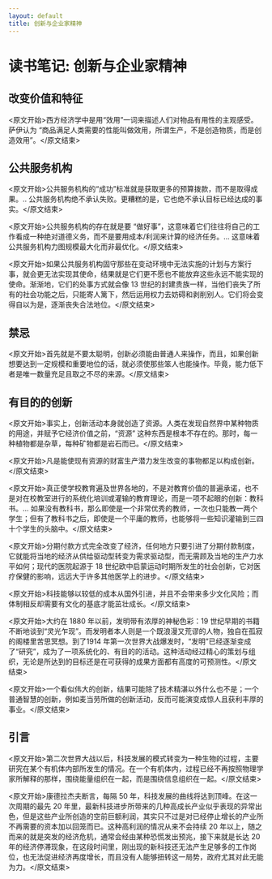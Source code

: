```yaml
---
layout: default
title: 创新与企业家精神
---
```


# 读书笔记: 创新与企业家精神


## 改变价值和特征

<原文开始>西方经济学中是用“效用”一词来描述人们对物品有用性的主观感受。萨伊认为 “商品满足人类需要的性能叫做效用，所谓生产，不是创造物质，而是创造效用”。</原文结束>
## 公共服务机构

<原文开始>公共服务机构的“成功”标准就是获取更多的预算拨款，而不是取得成果。.. 公共服务机构绝不承认失败。更糟糕的是，它也绝不承认目标已经达成的事实。</原文结束>

<原文开始>公共服务机构的存在就是要 “做好事”，这意味着它们往往将自己的工作看成一种绝对道德义务，而不是要用成本/利润来计算的经济任务。... 这意味着公共服务机构力图规模最大化而非最优化。</原文结束>

<原文开始>如果公共服务机构固守那些在变动环境中无法实施的计划与方案行事，就会更无法实现其使命，结果就是它们更不愿也不能放弃这些永远不能实现的使命。渐渐地，它们的处事方式就会像 13 世纪的封建贵族一样，当他们丧失了所有的社会功能之后，只能寄人篱下，然后运用权力去妨碍和剥削别人。它们将会变得自以为是，逐渐丧失合法地位。</原文结束>
## 禁忌

<原文开始>首先就是不要太聪明，创新必须能由普通人来操作，而且，如果创新想要达到一定规模和重要地位的话，就必须使那些笨人也能操作。毕竟，能力低下者是唯一数量充足且取之不尽的来源。</原文结束>
## 有目的的创新

<原文开始>事实上，创新活动本身就创造了资源。人类在发现自然界中某种物质的用途，并赋予它经济价值之前，“资源” 这种东西是根本不存在的。那时，每一种植物都是杂草，每种矿物都是岩石而已。</原文结束>

<原文开始>凡是能使现有资源的财富生产潜力发生改变的事物都足以构成创新。</原文结束>

<原文开始>真正使学校教育遍及世界各地的，不是对教育价值的普遍承诺，也不是对在校教室进行的系统化培训或灌输的教育理论，而是一项不起眼的创新：教科书。... 如果没有教科书，那么即使是一个非常优秀的教师，一次也只能教一两个学生；但有了教科书之后，即使是一个平庸的教师，也能够将一些知识灌输到三四十个学生的头脑中。</原文结束>

<原文开始>分期付款方式完全改变了经济，任何地方只要引进了分期付款制度，它就能将当地的经济从供给驱动型转变为需求驱动型，而无需顾及当地的生产力水平如何；现代的医院起源于 18 世纪欧中启蒙运动时期所发生的社会创新，它对医疗保健的影响，远远大于许多其他医学上的进步。</原文结束>

<原文开始>科技能够以较低的成本从国外引进，并且不会带来多少文化风险；而体制相反却需要有文化的基底才能茁壮成长。</原文结束>

<原文开始>大约在 1880 年以前，发明带有浓厚的神秘色彩：19 世纪早期的书籍不断地谈到“灵光乍现”。而发明者本人则是一个既浪漫又荒谬的人物，独自在孤寂的阁楼里苦思冥想。到了1914 年第一次世界大战爆发时，“发明”已经逐渐变成了“研究”，成为了一项系统化的、有目的的活动。这种活动经过精心的策划与组织，无论是所达到的目标还是在可获得的成果方面都有高度的可预测性。</原文结束>

<原文开始>一个看似伟大的创新，结果可能除了技术精湛以外什么也不是；一个普通智慧的创新，例如麦当劳所做的创新活动，反而可能演变成惊人且获利丰厚的事业。</原文结束>
## 引言

<原文开始>第二次世界大战以后，科技发展的模式转变为一种生物的过程，主要研究在某个有机体内部所发生的情况。在一个有机体内，过程已经不再按照物理学家所解释的那样，围绕能量组织在一起，而是围绕信息组织在一起。</原文结束>

<原文开始>康德拉杰夫断言，每隔 50 年，科技发展的曲线将达到顶峰。在这一次周期的最先 20 年里，最新科技进步所带来的几种高成长产业似乎表现的异常出色，但是这些产业所创造的空前巨额利润，其实只不过是对已经停止增长的产业所不再需要的资本加以回笼而已。这种高利润的情况从来不会持续 20 年以上，随之而来的就是突发的经济危机，通常会经由某种恐慌发出预兆，接下来就是长达 20 年的经济停滞现象，在这段时间里，刚出现的新科技还无法产生足够多的工作岗位，也无法促进经济再度增长，而且没有人能够扭转这一局势，政府尤其对此无能为力。</原文结束>